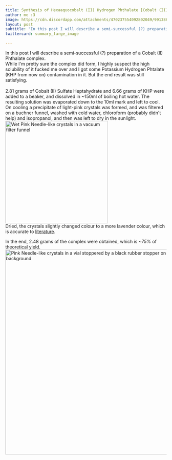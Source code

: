 ```yaml
---
title: Synthesis of Hexaaquocobalt (II) Hydrogen Phthalate [Cobalt (II) Phthalate]
author: me :3
image: https://cdn.discordapp.com/attachments/470237554092802049/991386075840905297/unknown.png
layout: post
subtitle: "In this post I will describe a semi-successful (?) preparation of a Cobalt (II) Phthalate complex"
twittercard: summary_large_image

--- 
```


In this post I will describe a semi-successful (?) preparation of a Cobalt (II) Phthalate complex. <br>
While I'm pretty sure the complex did form, I highly suspect the high solubility of it fucked me over and I got some Potassium Hydrogen Phtalate (KHP from now on) contamination in it. But the end result was still satisfying.<br>
<br>
2.81 grams of Cobalt (II) Sulfate Heptahydrate and 6.66 grams of KHP were added to a beaker, and dissolved in ~150ml of boiling hot water. The resulting solution was evaporated down to the 10ml mark and left to cool. On cooling a precipitate of light-pink crystals was formed, and was filtered on a buchner funnel, washed with cold water, chloroform (probably didn't help) and isopropanol, and then was left to dry in the sunlight. <br>
<img src="https://cdn.discordapp.com/attachments/450917584171302912/991014298887266364/IMG20220627191654.jpg" title="Watermelon Flesh" alt="Wet Pink Needle-like crystals in a vacuum filter funnel" width="320"><br>
Dried, the crystals slightly changed colour to a more lavender colour, which is accurate to <a href="https://pubs.acs.org/doi/pdf/10.1021/ja01621a014">literature</a>.<br>

In the end, 2.48 grams of the complex were obtained, which is *~75%* of theoretical yield.
<br><img src="https://cdn.discordapp.com/attachments/470237554092802049/991386075840905297/unknown.png" title="Girl Powder" alt="Pink Needle-like crystals in a vial stoppered by a black rubber stopper on a green background" width="640"/><br>
